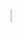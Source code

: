 <!--
<div style="padding: 50px 10px">
  <p align="center">
    <img src="https://miro.medium.com/v2/resize:fit:1358/1*yw0TnheAGN-LPneDaTlaxw.gif" style="margin: auto; text-align:center; border-radius: 10px;">
  </p>
  <h1 align="center">Hi there! 👋 I'm Veer, a passionate developer.</h1>
  <h3 align="center">I love working with a free mind and finding peace in my surroundings. ✨</h3>

  <p align="center"> 
    <img src="https://komarev.com/ghpvc/?username=rahoolsingh&label=Profile%20views&color=0e75b6&style=flat" alt="Profile views" />
  </p>

  <p align="center"> 
    <a href="https://github.com/ryo-ma/github-profile-trophy">
      <img src="https://github-profile-trophy.vercel.app/?username=rahoolsingh" alt="GitHub trophies" />
    </a>
  </p>

  <p align="center"> 
    <a href="https://twitter.com/rahoolsingh_inc" target="_blank">
      <img src="https://img.shields.io/twitter/follow/rahoolsingh_inc?logo=twitter&style=for-the-badge" alt="Twitter followers" />
    </a>
  </p>

  <p align="center"> 
    <b>🔭 Freelancer, Crafting Secure Wonders</b>
    <br>
    <b>🌱 Learning:</b> React, entrepreneurship, and financial skills
    <br>
    <b>📫 Reach me at:</b> <a href="mailto:rahoolsingh.inc@gmail.com">rahoolsingh.inc@gmail.com</a>
  </p>

  <h3 align="center">Connect with me:</h3>
  <p align="center">
    <a href="https://twitter.com/rahoolsingh_inc" target="_blank">
      <img src="https://upload.wikimedia.org/wikipedia/commons/5/57/X_logo_2023_%28white%29.png" style="margin: 5px;" width="30" alt="Twitter" />
    </a>
    <a href="https://linkedin.com/in/rahoolsingh" target="_blank">
      <img src="https://upload.wikimedia.org/wikipedia/commons/thumb/c/ca/LinkedIn_logo_initials.png/640px-LinkedIn_logo_initials.png" style="border-radius: 5px; margin: 5px;" width="30" alt="Linkedin" />
    </a>
    <a href="https://medium.com/@rahoolsingh" target="_blank">
      <img src="https://cdn1.iconfinder.com/data/icons/social-media-circle-7/512/Circled_Medium_svg5-512.png" style="background-color: white; border-radius: 50%; margin: 5px;" width="30" alt="Medium" />
    </a>
    <a href="https://www.hackerrank.com/rahoolsingh" target="_blank">
      <img src="https://upload.wikimedia.org/wikipedia/commons/thumb/6/6a/Hackerrank_meaningful_logo.svg/2048px-Hackerrank_meaningful_logo.svg.png" style="border-radius: 10px; margin: 5px;" width="30" alt="HackerRank" />
    </a>
  </p>

  <h3 align="center">Languages and Tools:</h3>
  <p align="center"> 
    <img src="https://logos-world.net/wp-content/uploads/2023/08/React-Symbol.png" style="border-radius: 10px; margin: 5px;" height="50" alt="React" />
    <img src="https://upload.wikimedia.org/wikipedia/commons/thumb/6/6a/JavaScript-logo.png/640px-JavaScript-logo.png" style="border-radius: 10px; margin: 5px;" width="50" alt="JS" />
    <img src="https://www.python.org/static/community_logos/python-logo-generic.svg" style="border-radius: 10px; margin: 5px;" height="50" alt="Python" />
  </p>

  <h3 align="center">Support:</h3>
  <p align="center"> 
    <a href="https://www.buymeacoffee.com/proud2indian">
      <img src="https://cdn.buymeacoffee.com/buttons/v2/default-yellow.png" height="50" width="210" alt="Buy Me a Coffee" />
    </a>
  </p>
  <hr/>

  <p align="center"> 
    <img src="https://github-readme-stats.vercel.app/api/top-langs?username=rahoolsingh&show_icons=true&locale=en&layout=compact" alt="Top Languages" />
  </p>

  <p align="center"> 
    <img src="https://github-readme-stats.vercel.app/api?username=rahoolsingh&show_icons=true&locale=en" alt="GitHub Stats" />
  </p>

  <p align="center"> 
    <img src="https://github-readme-streak-stats.herokuapp.com/?user=rahoolsingh&" alt="GitHub Streak Stats" />
  </p>

  <p align="center"> 
    "Code is like humor. When you have to explain it, it’s bad." 😄
  </p>
  <p align="center"> 
    Designed by Rahul Kumar Singh (veer) 🚀
  </p>
</div>
-->
<marquee><h1>Hi Coder, welcome to my profile.</h1></marquee>
